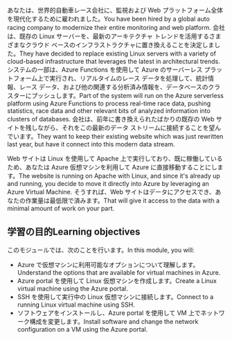 <span data-ttu-id="65d23-101">あなたは、世界的自動車レース会社に、監視および Web プラットフォーム全体を現代化するために雇われました。</span><span class="sxs-lookup"><span data-stu-id="65d23-101">You have been hired by a global auto racing company to modernize their entire monitoring and web platform.</span></span> <span data-ttu-id="65d23-102">会社は、既存の Linux サーバーを、最新のアーキテクチャ トレンドを活用するさまざまなクラウド ベースのインフラストラクチャに置き換えることを決定しました。</span><span class="sxs-lookup"><span data-stu-id="65d23-102">They have decided to replace existing Linux servers with a variety of cloud-based infrastructure that leverages the latest in architectural trends.</span></span> <span data-ttu-id="65d23-103">システムの一部は、Azure Functions を使用して Azure のサーバーレス プラットフォーム上で実行され、リアルタイムのレース データを処理して、統計情報、レース データ、および他の関連する分析済み情報を、データベースのクラスターにプッシュします。</span><span class="sxs-lookup"><span data-stu-id="65d23-103">Part of the system will run on the Azure serverless platform using Azure Functions to process real-time race data, pushing statistics, race data and other relevant bits of analyzed information into clusters of databases.</span></span> <span data-ttu-id="65d23-104">会社は、前年に書き換えられたばかりの既存の Web サイトを残しながら、それをこの最新のデータ ストリームに接続することを望んでいます。</span><span class="sxs-lookup"><span data-stu-id="65d23-104">They want to keep their existing website which was just rewritten last year, but have it connect into this modern data stream.</span></span>

<span data-ttu-id="65d23-105">Web サイトは Linux を使用して Apache 上で実行しており、既に稼働しているため、あなたは Azure 仮想マシンを利用して Azure に直接移動することにします。</span><span class="sxs-lookup"><span data-stu-id="65d23-105">The website is running on Apache with Linux, and since it's already up and running, you decide to move it directly into Azure by leveraging an Azure Virtual Machine.</span></span> <span data-ttu-id="65d23-106">そうすれば、Web サイトはデータにアクセスでき、あなたの作業量は最低限で済みます。</span><span class="sxs-lookup"><span data-stu-id="65d23-106">That will give it access to the data with a minimal amount of work on your part.</span></span>

## <a name="learning-objectives"></a><span data-ttu-id="65d23-107">学習の目的</span><span class="sxs-lookup"><span data-stu-id="65d23-107">Learning objectives</span></span>

<span data-ttu-id="65d23-108">このモジュールでは、次のことを行います。</span><span class="sxs-lookup"><span data-stu-id="65d23-108">In this module, you will:</span></span>

- <span data-ttu-id="65d23-109">Azure で仮想マシンに利用可能なオプションについて理解します。</span><span class="sxs-lookup"><span data-stu-id="65d23-109">Understand the options that are available for virtual machines in Azure.</span></span>
- <span data-ttu-id="65d23-110">Azure portal を使用して Linux 仮想マシンを作成します。</span><span class="sxs-lookup"><span data-stu-id="65d23-110">Create a Linux virtual machine using the Azure portal.</span></span>
- <span data-ttu-id="65d23-111">SSH を使用して実行中の Linux 仮想マシンに接続します。</span><span class="sxs-lookup"><span data-stu-id="65d23-111">Connect to a running Linux virtual machine using SSH.</span></span>
- <span data-ttu-id="65d23-112">ソフトウェアをインストールし、Azure portal を使用して VM 上でネットワーク構成を変更します。</span><span class="sxs-lookup"><span data-stu-id="65d23-112">Install software and change the network configuration on a VM using the Azure portal.</span></span>